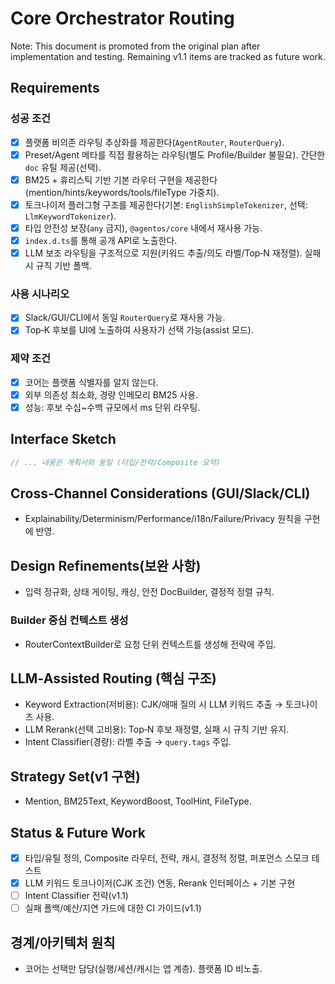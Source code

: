# Core Orchestrator Routing

Note: This document is promoted from the original plan after implementation and testing. Remaining v1.1 items are tracked as future work.

## Requirements

### 성공 조건

- [x] 플랫폼 비의존 라우팅 추상화를 제공한다(`AgentRouter`, `RouterQuery`).
- [x] Preset/Agent 메타를 직접 활용하는 라우팅(별도 Profile/Builder 불필요). 간단한 `doc` 유틸 제공(선택).
- [x] BM25 + 휴리스틱 기반 기본 라우터 구현을 제공한다(mention/hints/keywords/tools/fileType 가중치).
- [x] 토크나이저 플러그형 구조를 제공한다(기본: `EnglishSimpleTokenizer`, 선택: `LlmKeywordTokenizer`).
- [x] 타입 안전성 보장(`any` 금지), `@agentos/core` 내에서 재사용 가능.
- [x] `index.d.ts`를 통해 공개 API로 노출한다.
- [x] LLM 보조 라우팅을 구조적으로 지원(키워드 추출/의도 라벨/Top‑N 재정렬). 실패 시 규칙 기반 폴백.

### 사용 시나리오

- [x] Slack/GUI/CLI에서 동일 `RouterQuery`로 재사용 가능.
- [x] Top‑K 후보를 UI에 노출하여 사용자가 선택 가능(assist 모드).

### 제약 조건

- [x] 코어는 플랫폼 식별자를 알지 않는다.
- [x] 외부 의존성 최소화, 경량 인메모리 BM25 사용.
- [x] 성능: 후보 수십~수백 규모에서 ms 단위 라우팅.

## Interface Sketch

```ts
// ... 내용은 계획서와 동일 (타입/전략/Composite 요약)
```

## Cross‑Channel Considerations (GUI/Slack/CLI)

- Explainability/Determinism/Performance/i18n/Failure/Privacy 원칙을 구현에 반영.

## Design Refinements(보완 사항)

- 입력 정규화, 상태 게이팅, 캐싱, 안전 DocBuilder, 결정적 정렬 규칙.

### Builder 중심 컨텍스트 생성

- RouterContextBuilder로 요청 단위 컨텍스트를 생성해 전략에 주입.

## LLM‑Assisted Routing (핵심 구조)

- Keyword Extraction(저비용): CJK/애매 질의 시 LLM 키워드 추출 → 토크나이즈 사용.
- LLM Rerank(선택 고비용): Top‑N 후보 재정렬, 실패 시 규칙 기반 유지.
- Intent Classifier(경량): 라벨 추출 → `query.tags` 주입.

## Strategy Set(v1 구현)

- Mention, BM25Text, KeywordBoost, ToolHint, FileType.

## Status & Future Work

- [x] 타입/유틸 정의, Composite 라우터, 전략, 캐시, 결정적 정렬, 퍼포먼스 스모크 테스트
- [x] LLM 키워드 토크나이저(CJK 조건) 연동, Rerank 인터페이스 + 기본 구현
- [ ] Intent Classifier 전략(v1.1)
- [ ] 실패 폴백/예산/지연 가드에 대한 CI 가이드(v1.1)

## 경계/아키텍처 원칙

- 코어는 선택만 담당(실행/세션/캐시는 앱 계층). 플랫폼 ID 비노출.


